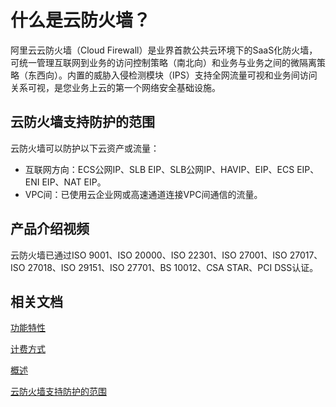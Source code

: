 # 什么是云防火墙？

阿里云云防火墙（Cloud Firewall）是业界首款公共云环境下的SaaS化防火墙，可统一管理互联网到业务的访问控制策略（南北向）和业务与业务之间的微隔离策略（东西向）。内置的威胁入侵检测模块（IPS）支持全网流量可视和业务间访问关系可视，是您业务上云的第一个网络安全基础设施。

## 云防火墙支持防护的范围

云防火墙可以防护以下云资产或流量：

-   互联网方向：ECS公网IP、SLB EIP、SLB公网IP、HAVIP、EIP、ECS EIP、ENI EIP、NAT EIP。
-   VPC间：已使用云企业网或高速通道连接VPC间通信的流量。

## 产品介绍视频

云防火墙已通过ISO 9001、ISO 20000、ISO 22301、ISO 27001、ISO 27017、ISO 27018、ISO 29151、ISO 27701、BS 10012、CSA STAR、PCI DSS认证。

## 相关文档

[功能特性](/intl.zh-CN/产品简介/功能特性.md)

[计费方式](/intl.zh-CN/计费与开通服务/计费方式.md)

[概述](/intl.zh-CN/网络流量分析/概述.md)

[云防火墙支持防护的范围](/intl.zh-CN/常见问题/云防火墙支持防护的范围.md)

